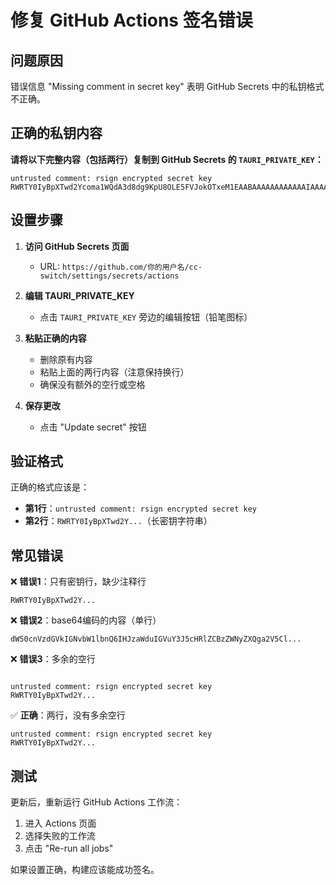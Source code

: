 # 修复 GitHub Actions 签名错误

## 问题原因
错误信息 "Missing comment in secret key" 表明 GitHub Secrets 中的私钥格式不正确。

## 正确的私钥内容

**请将以下完整内容（包括两行）复制到 GitHub Secrets 的 `TAURI_PRIVATE_KEY`：**

```
untrusted comment: rsign encrypted secret key
RWRTY0IyBpXTwd2Ycoma1WQdA3d8dg9KpU8OLE5FVJokOTxeM1EAABAAAAAAAAAAAAIAAAAA/s3z9LlO81247mK2z59EJQcIn//RfFty/rDtoo/gRlB2pDNDZ9K9rhhbl6DQyOQ1IEtTqeNZsFBHcWGQkdignhreiNQoOO9DTbuzJSi/uol7/sY+fT3cHMpmRw9DQtJKZsTFCMC5aII=
```

## 设置步骤

1. **访问 GitHub Secrets 页面**
   - URL: `https://github.com/你的用户名/cc-switch/settings/secrets/actions`

2. **编辑 TAURI_PRIVATE_KEY**
   - 点击 `TAURI_PRIVATE_KEY` 旁边的编辑按钮（铅笔图标）

3. **粘贴正确的内容**
   - 删除原有内容
   - 粘贴上面的两行内容（注意保持换行）
   - 确保没有额外的空行或空格

4. **保存更改**
   - 点击 "Update secret" 按钮

## 验证格式

正确的格式应该是：
- **第1行**：`untrusted comment: rsign encrypted secret key`
- **第2行**：`RWRTY0IyBpXTwd2Y...`（长密钥字符串）

## 常见错误

❌ **错误1**：只有密钥行，缺少注释行
```
RWRTY0IyBpXTwd2Y...
```

❌ **错误2**：base64编码的内容（单行）
```
dW50cnVzdGVkIGNvbW1lbnQ6IHJzaWduIGVuY3J5cHRlZCBzZWNyZXQga2V5Cl...
```

❌ **错误3**：多余的空行
```

untrusted comment: rsign encrypted secret key
RWRTY0IyBpXTwd2Y...

```

✅ **正确**：两行，没有多余空行
```
untrusted comment: rsign encrypted secret key
RWRTY0IyBpXTwd2Y...
```

## 测试

更新后，重新运行 GitHub Actions 工作流：
1. 进入 Actions 页面
2. 选择失败的工作流
3. 点击 "Re-run all jobs"

如果设置正确，构建应该能成功签名。
